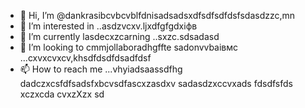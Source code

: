 - 👋 Hi, I’m @dankrasibcvbcvblfdnisadsadsxdfsdfsdfdsfsdasdzzc,mn
- 👀 I’m interested in ..asdzvcxv.ljxdfgfgdxіфв
- 🌱 I’m currently lasdecxzcarning ..sxzc.sdsadasd
- 💞️ I’m looking to cmmjollaboradhgffte sadonvvbаівмс ...cxvxcvxcv,khsdfdsdfdsadfdsf
- 📫 How to reach me ...vhyiadsaassdfhg
dadczxcsfdfsadsfxbcvsdfascxzasdxv
sadasdzxccvxads
fdsdfsfds
xczxcda
cvxzXzx
sd
